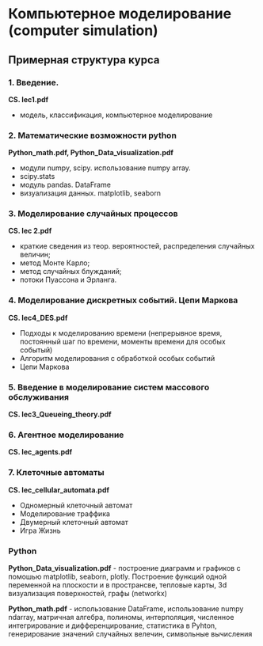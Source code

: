 # Компьютерное моделирование (computer simulation)

## Примерная структура курса

### 1. Введение. 
**CS. lec1.pdf**
  * модель, классификация, компьютерное моделирование
  
### 2. Математические возможности python
**Python_math.pdf, Python_Data_visualization.pdf**
  * модули numpy, scipy. использование numpy array. 
  * scipy.stats
  * модуль pandas. DataFrame
  * визуализация данных. matplotlib, seaborn

### 3. Моделирование случайных процессов
**CS. lec 2.pdf** 

 * краткие сведения из теор. вероятностей, распределения случайных величин; 
 * метод Монте Карло; 
 * метод случайных блужданий; 
 * потоки Пуассона и Эрланга.


### 4. Моделирование дискретных событий. Цепи Маркова
**CS. lec4_DES.pdf**
  * Подходы к моделированию времени (непрерывное время, постоянный шаг по времени, моменты времени для особых событый)
  * Алгоритм моделирования с обработкой особых событий
  * Цепи Маркова


### 5. Введение в моделирование систем массового обслуживания
**CS. lec3_Queueing_theory.pdf**


### 6. Агентное моделирование
**CS. lec_agents.pdf**


### 7. Клеточные автоматы
**CS. lec_cellular_automata.pdf**
 * Одномерный клеточный автомат
 * Моделирование траффика
 * Двумерный клеточный автомат
 * Игра Жизнь


### Python

**Python_Data_visualization.pdf** - построение диаграмм и графиков с помошью matplotlib, seaborn, plotly. Построение функций одной переменной на плоскости и в пространсве, тепловые карты, 3d визуализация поверхностей, графы (networkx)

**Python_math.pdf** - использование DataFrame, использование numpy ndarray, матричная алгебра, полиномы, интерполяция, численное интегрирование и дифференцирование, статистика в Pyhton, генерирование значений случайных велечин, символьные вычисления

